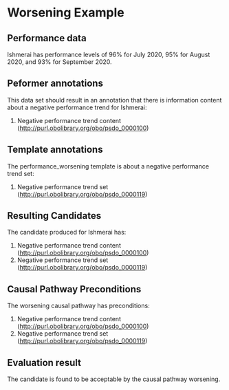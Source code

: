 # Worsening Example

## Performance data
Ishmerai has performance levels of 96% for July 2020, 95% for August 2020, and 93% for September 2020.

## Peformer annotations
This data set should result in an annotation that there is information content about a negative performance trend for Ishmerai:
1. Negative performance trend content (http://purl.obolibrary.org/obo/psdo_0000100)

## Template annotations
The performance_worsening template is about a negative performance trend set:
1. Negative performance trend set (http://purl.obolibrary.org/obo/psdo_0000119)

## Resulting Candidates
The candidate produced for Ishmerai has:
1. Negative performance trend content (http://purl.obolibrary.org/obo/psdo_0000100)
2. Negative performance trend set (http://purl.obolibrary.org/obo/psdo_0000119)

## Causal Pathway Preconditions
The worsening causal pathway has preconditions:
1. Negative performance trend content (http://purl.obolibrary.org/obo/psdo_0000100)
2. Negative performance trend set (http://purl.obolibrary.org/obo/psdo_0000119)

## Evaluation result
The candidate is found to be acceptable by the causal pathway worsening.


